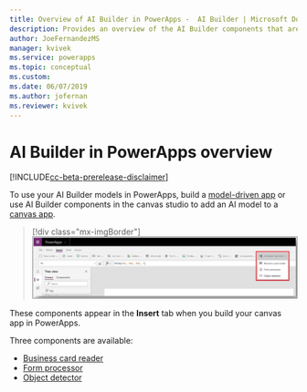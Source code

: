 ```yaml
---
title: Overview of AI Builder in PowerApps -  AI Builder | Microsoft Docs
description: Provides an overview of the AI Builder components that are available to use with canvas apps in PowerApps
author: JoeFernandezMS
manager: kvivek
ms.service: powerapps
ms.topic: conceptual
ms.custom: 
ms.date: 06/07/2019
ms.author: jofernan
ms.reviewer: kvivek
---
```


# AI Builder in PowerApps overview

[!INCLUDE[cc-beta-prerelease-disclaimer](./includes/cc-beta-prerelease-disclaimer.md)]

To use your AI Builder models in PowerApps, build a [model-driven app](/powerapps/maker/model-driven-apps/model-driven-app-overview) or use AI Builder components in the canvas studio to add an AI model to a [canvas app](/powerapps/maker/canvas-apps/getting-started).

> [!div class="mx-imgBorder"]
> ![Canvas studio screen](media/canvas-studio.PNG "Canvas studio screen")

These components appear in the **Insert** tab when you build your canvas app in PowerApps.

Three components are available:

 - [Business card reader](business-card-reader-component-in-powerapps.md)
 - [Form processor](form-processor-component-in-powerapps.md)
 - [Object detector](object-detector-component-in-powerapps.md)
